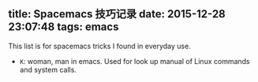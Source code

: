 title: Spacemacs 技巧记录
date: 2015-12-28 23:07:48
tags: emacs
---
This list is for spacemacs tricks I found in everyday use.

- `K`: woman, man in emacs. Used for look up manual of Linux commands and system calls.
